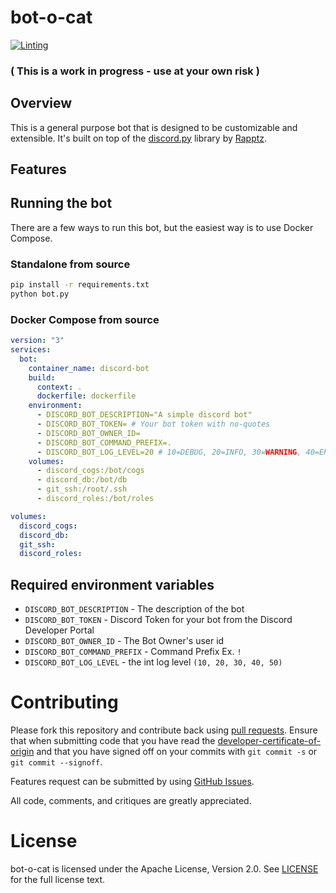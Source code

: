 # bot-o-cat

[![Linting](https://github.com/xN4P4LM-org/bot-o-cat/actions/workflows/lint.yaml/badge.svg)](https://github.com/xN4P4LM-org/bot-o-cat/actions/workflows/lint.yaml)

### ( This is a work in progress - use at your own risk )

## Overview

This is a general purpose bot that is designed to be customizable and extensible. It's built on top of the [discord.py](https://github.com/Rapptz/discord.py) library by [Rapptz](https://github.com/Rapptz).

## Features

## Running the bot

There are a few ways to run this bot, but the easiest way is to use Docker Compose.

### Standalone from source

```bash
pip install -r requirements.txt
python bot.py
```

### Docker Compose from source

```yaml
version: "3"
services:
  bot:
    container_name: discord-bot
    build:
      context: .
      dockerfile: dockerfile
    environment:
      - DISCORD_BOT_DESCRIPTION="A simple discord bot"
      - DISCORD_BOT_TOKEN= # Your bot token with no-quotes
      - DISCORD_BOT_OWNER_ID=
      - DISCORD_BOT_COMMAND_PREFIX=.
      - DISCORD_BOT_LOG_LEVEL=20 # 10=DEBUG, 20=INFO, 30=WARNING, 40=ERROR, 50=CRITICAL
    volumes:
      - discord_cogs:/bot/cogs
      - discord_db:/bot/db
      - git_ssh:/root/.ssh
      - discord_roles:/bot/roles

volumes:
  discord_cogs:
  discord_db:
  git_ssh:
  discord_roles:
```

## Required environment variables

- `DISCORD_BOT_DESCRIPTION` - The description of the bot
- `DISCORD_BOT_TOKEN` - Discord Token for your bot from the Discord Developer Portal
- `DISCORD_BOT_OWNER_ID` - The Bot Owner's user id
- `DISCORD_BOT_COMMAND_PREFIX` - Command Prefix Ex. `!`
- `DISCORD_BOT_LOG_LEVEL` - the int log level `(10, 20, 30, 40, 50)`

# Contributing

Please fork this repository and contribute back using [pull requests](https://github.com/xn4p4lm-org/bot-o-cat/pulls).
Ensure that when submitting code that you have read the [developer-certificate-of-origin](developer-certificate-of-origin) and that you have signed off on your commits with `git commit -s` or `git commit --signoff`.

Features request can be submitted by using [GitHub Issues](https://github.com/xn4p4lm-org/bot-o-cat/issues).

All code, comments, and critiques are greatly appreciated.

# License

bot-o-cat is licensed under the Apache License, Version 2.0. See [LICENSE](LICENSE) for the full license text.
